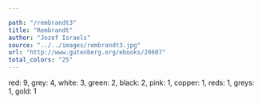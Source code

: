 ```yaml
---

path: "/rembrandt3"
title: "Rembrandt"
author: "Jozef Israels"
source: "../../images/rembrandt3.jpg"
url: "http://www.gutenberg.org/ebooks/20607"
total_colors: "25"
---
```

red: 9, grey: 4, white: 3, green: 2, black: 2, pink: 1, copper: 1, reds: 1, greys: 1, gold: 1
